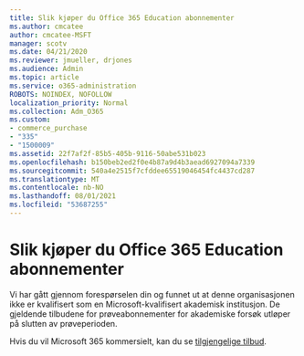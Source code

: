 ```yaml
---
title: Slik kjøper du Office 365 Education abonnementer
ms.author: cmcatee
author: cmcatee-MSFT
manager: scotv
ms.date: 04/21/2020
ms.reviewer: jmueller, drjones
ms.audience: Admin
ms.topic: article
ms.service: o365-administration
ROBOTS: NOINDEX, NOFOLLOW
localization_priority: Normal
ms.collection: Adm_O365
ms.custom:
- commerce_purchase
- "335"
- "1500009"
ms.assetid: 22f7af2f-85b5-405b-9116-50abe531b023
ms.openlocfilehash: b150beb2ed2f0e4b87a9d4b3aead6927094a7339
ms.sourcegitcommit: 540a4e2515f7cfddee65519046454fc4437cd287
ms.translationtype: MT
ms.contentlocale: nb-NO
ms.lasthandoff: 08/01/2021
ms.locfileid: "53687255"
---
```

# <a name="how-to-purchase-office-365-education-plans"></a>Slik kjøper du Office 365 Education abonnementer

Vi har gått gjennom forespørselen din og funnet ut at denne organisasjonen ikke er kvalifisert som en Microsoft-kvalifisert akademisk institusjon. De gjeldende tilbudene for prøveabonnementer for akademiske forsøk utløper på slutten av prøveperioden.
  
Hvis du vil Microsoft 365 kommersielt, kan du se [tilgjengelige tilbud](https://go.microsoft.com/fwlink/p/?linkid=868433).  